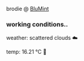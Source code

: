 brodie @ [BluMint](https://www.linkedin.com/company/blumint-io/)

<!--weather_start-->
### working conditions..

weather: scattered clouds ☁️

temp: 16.21 °C 👕

<!--weather_end-->
